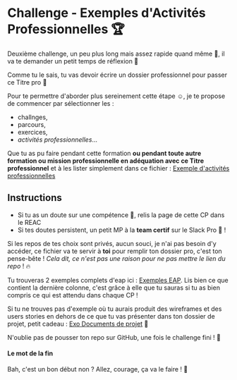 # Challenge - Exemples d'Activités Professionnelles 🏆

Deuxième challenge, un peu plus long mais assez rapide quand même 💃, il va te demander un petit temps de réflexion 🤔

Comme tu le sais, tu vas devoir écrire un dossier professionnel pour passer ce Titre pro 📗

Pour te permettre d'aborder plus sereinement cette étape ☺️, je te propose de commencer par sélectionner les :

- challnges,
- parcours,
- exercices,
- _activités professionnelles_...

Que tu as pu faire pendant cette formation **ou pendant toute autre formation ou mission professionnelle en adéquation avec ce Titre professionnel** et à les lister simplement dans ce fichier : <a href="eap.md">Exemple d'activités professionnelles</a>

## Instructions
- Si tu as un doute sur une compétence 🤔, relis la page de cette CP dans le REAC
- Si tes doutes persistent, un petit MP à la **team certif** sur le Slack Pro 🤗 !

Si les repos de tes choix sont privés, aucun souci, je n'ai pas besoin d'y accéder, ce fichier va te servir à **toi** pour remplir ton dossier pro, c'est ton pense-bête ! _Cela dit, ce n'est pas une raison pour ne pas mettre le lien du repo_ ! 🔥

Tu trouveras 2 exemples complets d'eap ici : [Exemples EAP](exemples-eap.md). Lis bien ce que contient la dernière colonne, c'est grâce à elle que tu sauras si tu as bien compris ce qui est attendu dans chaque CP !

Si tu ne trouves pas d'exemple où tu aurais produit des wireframes et des users stories en dehors de ce que tu vas présenter dans ton dossier de projet, petit cadeau : [Exo Documents de projet](https://classroom.github.com/a/I8y-ADUE) 🎁

N'oublie pas de pousser ton repo sur GitHub, une fois le challenge fini ! 💪

#### Le mot de la fin
Bah, c'est un bon début non ? Allez, courage, ça va le faire ! 🦊